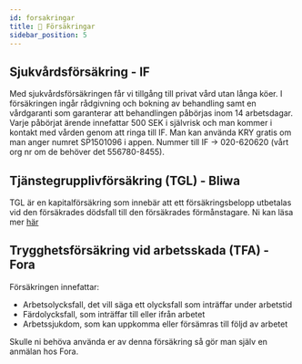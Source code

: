 ```yaml
---
id: forsakringar
title: 📄 Försäkringar
sidebar_position: 5
---
```


## Sjukvårdsförsäkring - IF

Med sjukvårdsförsäkringen får vi tillgång till privat vård utan långa köer. I försäkringen ingår rådgivning och bokning av behandling samt en vårdgaranti som garanterar att behandlingen påbörjas inom 14 arbetsdagar. Varje påbörjat ärende innefattar 500 SEK i självrisk och man kommer i kontakt med vården genom att ringa till IF. Man kan använda KRY gratis om man anger numret SP1501096 i appen. Nummer till IF -> 020-620620 (vårt org nr om de behöver det 556780-8455).

## Tjänstegrupplivförsäkring (TGL) - Bliwa

TGL är en kapitalförsäkring som innebär att ett försäkringsbelopp utbetalas vid den försäkrades dödsfall till den försäkrades förmånstagare. Ni kan läsa mer [här](https://kund.bliwa.se/globalassets/2021/blanketter-och-villkor/gemensamt/tjanstegrupplivforsakring/information/forkopsinformation-icke-kollektivavtalad-tgl.pdf)

## Trygghetsförsäkring vid arbetsskada (TFA) - Fora

Försäkringen innefattar:

* Arbetsolycksfall, det vill säga ett olycksfall som inträffar under arbetstid
* Färdolycksfall, som inträffar till eller ifrån arbetet
* Arbetssjukdom, som kan uppkomma eller försämras till följd av arbetet

Skulle ni behöva använda er av denna försäkring så gör man själv en anmälan hos Fora.
